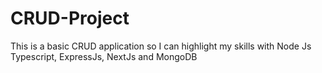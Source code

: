 # CRUD-Project
This is a basic CRUD application so I can highlight my skills with Node Js Typescript, ExpressJs, NextJs and MongoDB
